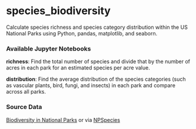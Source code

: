 # species_biodiversity
Calculate species richness and species category distribution within the US National Parks using Python, pandas, matplotlib, and seaborn.

### Available Jupyter Notebooks

**richness**: Find the total number of species and divide that by the number of acres in each park for an estimated species per acre value.

**distribution**: Find the average distribution of the species categories (such as vascular plants, bird, fungi, and insects) in each park and compare across all parks.

### Source Data 
[Biodiversity in National Parks](https://www.kaggle.com/nationalparkservice/park-biodiversity) or via [NPSpecies](https://irma.nps.gov/NPSpecies)
